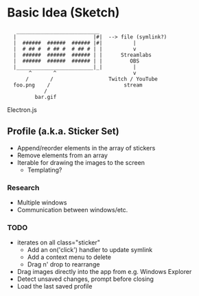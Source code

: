 # Basic Idea (Sketch)

```
   ___________________________
  |                         |#|  --> file (symlink?)
  |  ######  ######  ###### |#|          |
  |  # ## #  # ## #  # ## # | |          v
  |  ######  ######  ###### | |      Streamlabs
  |  ######  ######  ###### | |         OBS
  |_________________________|_|          |
       ^       ^                         v
      /       /                  Twitch / YouTube
  foo.png    /                        stream
            /
         bar.gif
```

Electron.js

## Profile (a.k.a. Sticker Set)

* Append/reorder elements in the array of stickers
* Remove elements from an array
* Iterable for drawing the images to the screen
  * Templating?

### Research

* Multiple windows
* Communication between windows/etc.

### TODO 

* iterates on all class="sticker"
  * Add an on('click') handler to update symlink
  * Add a context menu to delete
  * Drag n' drop to rearrange
* Drag images directly into the app from e.g. Windows Explorer
* Detect unsaved changes, prompt before closing
* Load the last saved profile
